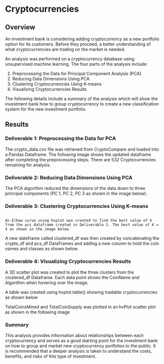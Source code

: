# Cryptocurrencies

## Overview

An investment bank is considering adding cryptocurrency as a new portfolio option for its customers. Before they proceed, a better understanding of what cryptocurrencies are trading on the market is needed. 

An analysis was performed on a cryptocurrency database using unsupervised machine learning. The four parts of the analysis include:

1. Preprocessing the Data for Principal Component Analysis (PCA)
2. Reducing Data Dimensions Using PCA
3. Clustering Cryptocurrencies Using K-means
4. Visualizing Cryptocurrencies Results  

The following details include a summary of the analysis which will show the investment bank how to group cryptocurrency to create a new classification system for the new investment portfolio.

## Results

### Deliverable 1: Preprocessing the Data for PCA

The crypto_data.csv file was retrieved from CryptoCompare and loaded into a Pandas Dataframe. The following image shows the updated dataframe after completing the preprocessing steps. There are 532 Cryptocurrencies remaining for analysis.


### Deliverable 2: Reducing Data Dimensions Using PCA

The PCA algorithm reduced the dimensions of the data down to three principal components (PC 1, PC 2, PC 3 as shown in the image below).



### Deliverable 3: Clustering Cryptocurrencies Using K-means

																																									An Elbow curve using hvplot was created to find the best value of K from the pcs dataframe created in Deliverable 2. The best value of K = 4 as shown in the image below


A new dateframe called clustered_df was then created by concatenating the crypto_df and pcs_df DataFrames and adding a new column to hold the coin names and classes as shown below.


### Deliverable 4: Visualizing Cryptocurrencies Results

A 3D scatter plot was created to plot the three clusters from the clustered_df Dataframe. Each data point shows the CoinName and Algorithm when hovering over the image.


A table was created using hvplot.table() showing tradable cryptocurrencies as shown below


TotalCoinsMined and TotalCoinSupply was plotted in an hvPlot scatter plot as shown in the following image 

### Summary

This analysis provides information about relationships between each cryptocurrency and serves as a good starting point for the investment bank on how to group and market new cryptocurrency portfolios to the public. It is recommended that a deeper analysis is taken to understand the costs, benefits, and risks of this type of investment.
